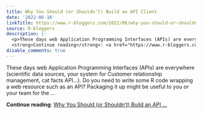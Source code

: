 ```yaml
---
title: Why You Should (or Shouldn’t) Build an API Client
date: '2022-06-16'
linkTitle: https://www.r-bloggers.com/2022/06/why-you-should-or-shouldnt-build-an-api-client/
source: R-bloggers
description: |-
  <p>These days web Application Programming Interfaces (APIs) are everywhere (scientific data sources, your system for Customer relationship management, cat facts API…). Do you need to write some R code wrapping a web resource such as an API? Packaging it up might be useful to you or your team for the ...</p>
  <strong>Continue reading</strong>: <a href="https://www.r-bloggers.com/2022/06/why-you-should-or-shouldnt-build-an-api-client/">Why You Should (or Shouldn’t) Build an API ...
disable_comments: true
---
```

<p>These days web Application Programming Interfaces (APIs) are everywhere (scientific data sources, your system for Customer relationship management, cat facts API…). Do you need to write some R code wrapping a web resource such as an API? Packaging it up might be useful to you or your team for the ...</p>
<strong>Continue reading</strong>: <a href="https://www.r-bloggers.com/2022/06/why-you-should-or-shouldnt-build-an-api-client/">Why You Should (or Shouldn’t) Build an API ...